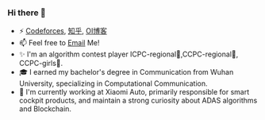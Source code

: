 ### Hi there 👋

- ⚡ [Codeforces](https://codeforces.com/profile/Beginner_df016), [知乎](https://www.zhihu.com/people/da-fei-le), [OI博客](https://blog.csdn.net/qq_39774369)
- 📫 Feel free to [Email](mailto:JiayingChen_df016@outlook.com) Me!
- ✨ I'm an algorithm contest player ICPC-regional🥈,CCPC-regional🥈, CCPC-girls🥇. 
- 🎓 I earned my bachelor's degree in Communication from Wuhan University, specializing in Computational Communication.
- 🚗 I'm currently working at Xiaomi Auto, primarily responsible for smart cockpit products, and maintain a strong curiosity about ADAS algorithms and Blockchain.
<!--
**XiiiijWhy/XiiiijWhy** is a ✨ _special_ ✨ repository because its `README.md` (this file) appears on your GitHub profile.

Here are some ideas to get you started:

- 🔭 I’m currently working on ...
- 🌱 I’m currently learning ...
- 👯 I’m looking to collaborate on ...
- 🤔 I’m looking for help with ...
- 💬 Ask me about ...
- 📫 How to reach me: ...
- 😄 Pronouns: ...
- ⚡ Fun fact: ...
-->
